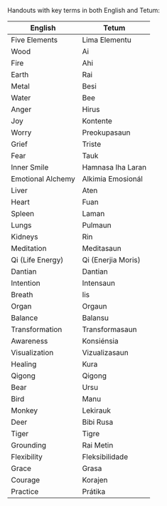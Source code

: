 Handouts with key terms in both English and Tetum:

English | Tetum
--- | ---
Five Elements | Lima Elementu
Wood | Ai
Fire | Ahi
Earth | Rai
Metal | Besi
Water | Bee
Anger | Hirus
Joy | Kontente
Worry | Preokupasaun
Grief | Triste
Fear | Tauk
Inner Smile | Hamnasa Iha Laran
Emotional Alchemy | Alkimia Emosionál
Liver | Aten
Heart | Fuan
Spleen | Laman
Lungs | Pulmaun
Kidneys | Rin
Meditation | Meditasaun
Qi (Life Energy) | Qi (Enerjia Moris)
Dantian | Dantian
Intention | Intensaun
Breath | Iis
Organ | Orgaun
Balance | Balansu
Transformation | Transformasaun
Awareness | Konsiénsia
Visualization | Vizualizasaun
Healing | Kura
Qigong | Qigong
Bear | Ursu
Bird | Manu
Monkey | Lekirauk
Deer | Bibi Rusa
Tiger | Tigre
Grounding | Rai Metin
Flexibility | Fleksibilidade
Grace | Grasa
Courage | Korajen
Practice | Prátika